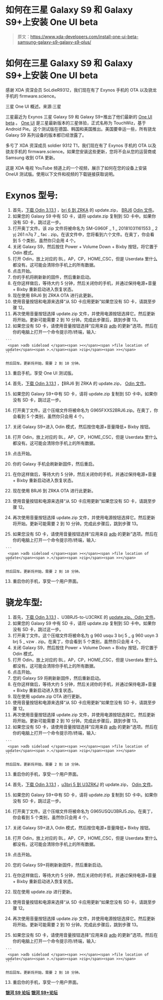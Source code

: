 # 如何在三星 Galaxy S9 和 Galaxy S9+上安装 One UI beta

> 原文：<https://www.xda-developers.com/install-one-ui-beta-samsung-galaxy-s9-galaxy-s9-plus/>

# 如何在三星 Galaxy S9 和 Galaxy S9+上安装 One UI beta

感谢 XDA 资深会员 SoLdieR9312，我们现在有了 Exynos 手机的 OTA 以及骁龙手机的 firmware.science。

三星 One UI 概述。来源:三星

三星最近为 Exynos 三星 Galaxy S9 和 Galaxy S9+推出了他们最新的 [One UI beta](https://www.xda-developers.com/one-ui-beta-android-pie-samsung-galaxy-s9/) 。 [One UI](https://www.xda-developers.com/samsung-one-ui-android-pie-galaxy-s9-galaxy-note-9/) 是三星最新版本的三星体验，正式名称为 TouchWiz，基于 Android Pie。这个测试版在德国、韩国和美国推出。美国要幸运一些，所有骁龙 Galaxy S9 系列设备的版本都已经泄露了。

多亏了 XDA 资深成员 soldier 9312 T1，我们现在有了 Exynos 手机的 OTA 以及骁龙手机的 firmware.science。如果您安装这些更新，您将不会从您的运营商或 Samsung 收到 OTA 更新。

这是 XDA 电视 YouTube 频道上的一个视频，展示了如何在您的设备上安装 OneUI 测试版。使用以下文件和视频的下载链接获取说明。

# Exynos 型号:

1.  首先，[下载 Odin 3.13.1](https://forum.xda-developers.com/attachment.php?attachmentid=4446947&d=1521037501) ，[brj 6 到 ZRKA](https://mega.nz/#!gERiSKZD!jJx6Bxm1GRYiXSC0tdcyH-kc76FBq-M3dIQq3SzeojE) 的 update.zip， [BRJ6](https://www.sammobile.com/firmwares/galaxy-s9/SM-G960F/BTU/download/G960FXXS2BRJ6/243085/) [Odin 文件](https://www.sammobile.com/firmwares/galaxy-s9/SM-G960F/BTU/download/G960FXXS2BRJ6/243085/)。
2.  如果您的 Galaxy S9 中有 SD 卡，请将 update.zip 复制到 SD 卡中。如果你没有 SD 卡，跳过这一步。
3.  打开奥丁文件。该 zip 文件将被命名为 SM-G960F _ 1 _ 20181031161553 _ 2 yj 261 n7q 7 _ fac . zip。在该文件中，您将看到六个文件。在奥丁，你会看到 5 个类别，虽然你只会用 4 个。
4.  关闭 Galaxy S9，然后按住 Power + Volume Down + Bixby 按钮，将它置于 Odin 模式。
5.  打开 Odin，放上对应的 BL，AP，CP，HOME_CSC，但是 Userdata 里什么都没有。这可能会清除你手机上的所有数据。
6.  点击开始。
7.  你的手机将刷新新的固件，然后重新启动。
8.  在你这样做后，等待大约 5 分钟，然后关闭你的手机，并通过保持电源+音量+ Bixby 重新启动进入恢复状态。
9.  现在使用 BRJ6 到 ZRKA OTA 进行此更新。
10.  使用音量按钮和电源来选择“从 SD 卡应用更新”如果您没有 SD 卡，请跳至步骤 12。
11.  再次使用音量按钮选择 update.zip 文件，并使用电源按钮选择它。然后更新将开始。更新可能需要 2 到 10 分钟。完成此步骤后，跳到步骤 13。
12.  如果您没有 SD 卡，请使用音量按钮选择“应用来自 [adb](https://www.xda-developers.com/install-adb-windows-macos-linux/) 的更新”选项。然后在你的电脑上打开一个命令提示符/终端，输入:

    ```
     <span >adb sideload </span><span ><</span><span >file location of update</span><span >.</span><span >zip</span><span >></span> 
    ```

    然后回车。更新将开始，需要 2 到 10 分钟。
13.  重启手机，享受 One UI 测试版。

1.  首先，[下载 Odin 3.13.1](https://forum.xda-developers.com/attachment.php?attachmentid=4446947&d=1521037501) ，【BRJ6 到 ZRKA 的 update.zip， [Odin 文件](https://androidfilehost.com/?fid=11410963190603845166)。
2.  如果您的 Galaxy S9+中有 SD 卡，请将 update.zip 复制到 SD 卡中。如果你没有 SD 卡，跳过这一步。
3.  打开奥丁文件。这个压缩文件将被命名为 G965FXXS2BRJ6.zip。在奥丁，你会看到 5 个类别，虽然你只会用 4 个。
4.  关闭 Galaxy S9+进入 Odin 模式，然后按住电源+音量降低+ Bixby 按钮。
5.  打开 Odin，放上对应的 BL，AP，CP，HOME_CSC，但是 Userdata 里什么都没有。这可能会清除你手机上的所有数据。
6.  点击开始。
7.  你的 Galaxy 手机会刷新新固件，然后重启。
8.  在你这样做后，等待大约 5 分钟，然后关闭你的手机，并通过保持电源+音量+ Bixby 重新启动进入恢复状态。
9.  现在使用 BRJ6 到 ZRKA OTA 进行此更新。
10.  使用音量按钮和电源来选择“从 SD 卡应用更新”如果您没有 SD 卡，请跳至步骤 12。
11.  再次使用音量按钮选择 update.zip 文件，并使用电源按钮选择它。然后更新将开始。更新可能需要 2 到 10 分钟。完成此步骤后，跳到步骤 13。
12.  如果您没有 SD 卡，请使用音量按钮选择“应用来自 [adb](https://www.xda-developers.com/install-adb-windows-macos-linux/) 的更新”选项。然后在你的电脑上打开一个命令提示符/终端，输入:

    ```
     <span >adb sideload </span><span ><</span><span >file location of update</span><span >.</span><span >zip</span><span >></span> 
    ```

    然后回车。更新将开始，需要 2 到 10 分钟。
13.  重启你的手机，享受一个用户界面。

# 骁龙车型:

1.  首先，[下载 Odin 3.13.1](https://forum.xda-developers.com/attachment.php?attachmentid=4446947&d=1521037501) 、U3BRJ5-to-U3CRKE 的 [update.zip、](https://firmware.science/download?url=52758/1488/SS-G960USQU3BRJ5-to-U3CRKE-UP)[Odin 文件](https://www.sammobile.com/firmwares/galaxy-s9/SM-G960U/VZW/download/G960USQU3BRJ5/242654/)。
2.  如果您的 Galaxy S9 中有 SD 卡，请将 update.zip 复制到 SD 卡中。如果你没有 SD 卡，跳过这一步。
3.  打开奥丁文件。这个压缩文件将被命名为 g 960 usqu 3 brj 5 _ g 960 uoyn 3 brj 5 _ vzw . zip。在奥丁，你会看到 5 个类别，虽然你只会用 4 个。
4.  关闭 Galaxy S9，然后按住 Power + Volume Down + Bixby 按钮，将它置于 Odin 模式。
5.  打开 Odin，放上对应的 BL，AP，CP，HOME_CSC，但是 Userdata 里什么都没有。这可能会清除你手机上的所有数据。
6.  点击开始。
7.  您的 Galaxy S9 将刷新新固件，然后重新启动。
8.  在你这样做后，等待大约 5 分钟，然后关闭你的手机，并通过保持电源+音量+ Bixby 重新启动进入恢复状态。
9.  现在使用 update.zip OTA 进行更新。
10.  使用音量按钮和电源来选择“从 SD 卡应用更新”如果您没有 SD 卡，请跳至步骤 12。
11.  再次使用音量按钮选择 update.zip 文件，并使用电源按钮选择它。然后更新将开始。更新可能需要 2 到 10 分钟。完成此步骤后，跳到步骤 13。
12.  如果您没有 SD 卡，请使用音量按钮选择“应用来自 [adb](https://www.xda-developers.com/install-adb-windows-macos-linux/) 的更新”选项。然后在你的电脑上打开一个命令提示符/终端，输入:

    ```
     <span >adb sideload </span><span ><</span><span >file location of update</span><span >.</span><span >zip</span><span >></span> 
    ```

    然后回车。更新将开始，需要 2 到 10 分钟。
13.  重启你的手机，享受一个用户界面。

1.  首先，[下载 Odin 3.13.1](https://forum.xda-developers.com/attachment.php?attachmentid=4446947&d=1521037501) ，[u3brj 5 到 U3ZRKJ](https://firmware.science/download?url=52759/1488/SS-G965USQU3BRJ5-to-U3ZRKJ-UP) 的 update.zip， [Odin 文件](https://androidfilehost.com/?fid=11410963190603841817)。
2.  如果您的 Galaxy S9+中有 SD 卡，请将 update.zip 复制到 SD 卡中。如果你没有 SD 卡，跳过这一步。
3.  打开奥丁文件。这个压缩文件将被命名为 G965USQU3BRJ5.zip。在奥丁，你会看到 5 个类别，虽然你只会用 4 个。
4.  关闭 Galaxy S9+进入 Odin 模式，然后按住电源+音量降低+ Bixby 按钮。
5.  打开 Odin，放上对应的 BL，AP，CP，HOME_CSC，但是 Userdata 里什么都没有。这可能会清除你手机上的所有数据。
6.  点击开始。
7.  您的 Galaxy S9+将刷新新固件，然后重新启动。
8.  在你这样做后，等待大约 5 分钟，然后关闭你的手机，并通过保持电源+音量+ Bixby 重新启动进入恢复状态。
9.  现在使用 update.zip 进行更新。
10.  使用音量按钮和电源来选择“从 SD 卡应用更新”如果您没有 SD 卡，请跳至步骤 12。
11.  再次使用音量按钮选择 update.zip 文件，并使用电源按钮选择它。然后更新将开始。更新可能需要 2 到 10 分钟。完成此步骤后，跳到步骤 13。
12.  如果您没有 SD 卡，请使用音量按钮选择“应用来自 [adb](https://www.xda-developers.com/install-adb-windows-macos-linux/) 的更新”选项。然后在你的电脑上打开一个命令提示符/终端，输入:

    ```
     <span >adb sideload </span><span ><</span><span >file location of update</span><span >.</span><span >zip</span><span >></span> 
    ```

    然后回车。更新将开始，需要 2 到 10 分钟。
13.  重启你的手机，享受一个用户界面。

[**银河 S9 论坛**](https://forum.xda-developers.com/galaxy-s9) [**银河 S9+论坛**](https://forum.xda-developers.com/galaxy-s9-plus)